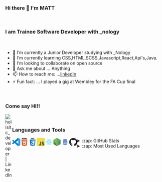 ### Hi there 👋 I'm MATT
<br />

### I am Trainee Software Developer with _nology

<br />

- 🔭 I’m currently a Junior Developer studying with _Nology
- 🌱 I’m currently learning CSS,HTML,SCSS,Javascript,React,Api's,Java.
- 👯 I’m looking to collaborate on open source
- 💬 Ask me about ... Anything
- 📫 How to reach me: ...[linkedIn]
- ⚡ Fun fact: ... I played a gig at Wembley for the FA Cup final 

<br />

### Come say HI!!
[<img align="left" alt="holisitc_developer | LinkedIn" width="22px" src="https://cdn.jsdelivr.net/npm/simple-icons@v3/icons/linkedin.svg" />][linkedin]

<br />

### Languages and Tools
<img align="left" alt="Visual Studio Code" width="26px" src="https://raw.githubusercontent.com/github/explore/80688e429a7d4ef2fca1e82350fe8e3517d3494d/topics/visual-studio-code/visual-studio-code.png" />
<img align="left" alt="HTML5" width="26px" src="https://raw.githubusercontent.com/github/explore/80688e429a7d4ef2fca1e82350fe8e3517d3494d/topics/html/html.png" />
<img align="left" alt="CSS3" width="26px" src="https://raw.githubusercontent.com/github/explore/80688e429a7d4ef2fca1e82350fe8e3517d3494d/topics/css/css.png" />
<img align="left" alt="JavaScript" width="26px" src="https://raw.githubusercontent.com/github/explore/80688e429a7d4ef2fca1e82350fe8e3517d3494d/topics/javascript/javascript.png" />
<img align="left" alt="React" width="26px" src="https://raw.githubusercontent.com/github/explore/80688e429a7d4ef2fca1e82350fe8e3517d3494d/topics/react/react.png" />
<img align="left" alt="Node.js" width="26px" src="https://raw.githubusercontent.com/github/explore/80688e429a7d4ef2fca1e82350fe8e3517d3494d/topics/nodejs/nodejs.png" />
<img align="left" alt="SQL" width="26px" src="https://raw.githubusercontent.com/github/explore/80688e429a7d4ef2fca1e82350fe8e3517d3494d/topics/sql/sql.png" />
<img align="left" alt="GitHub" width="26px" src="https://raw.githubusercontent.com/github/explore/78df643247d429f6cc873026c0622819ad797942/topics/github/github.png" />

<details>
  <summary>:zap: GitHub Stats</summary>


[![Anurag's GitHub stats](https://github-readme-stats.vercel.app/api?username=matthutt85)](https://github.com/anuraghazra/github-readme-stats)


</details>

<details>
  <summary>:zap: Most Used Languages</summary>

[![Top Langs](https://github-readme-stats.vercel.app/api/top-langs/?username=matthutt85)](https://github.com/anuraghazra/github-readme-stats)



</details>

[linkedin]: https://www.linkedin.com/in/matthew-hutt/
